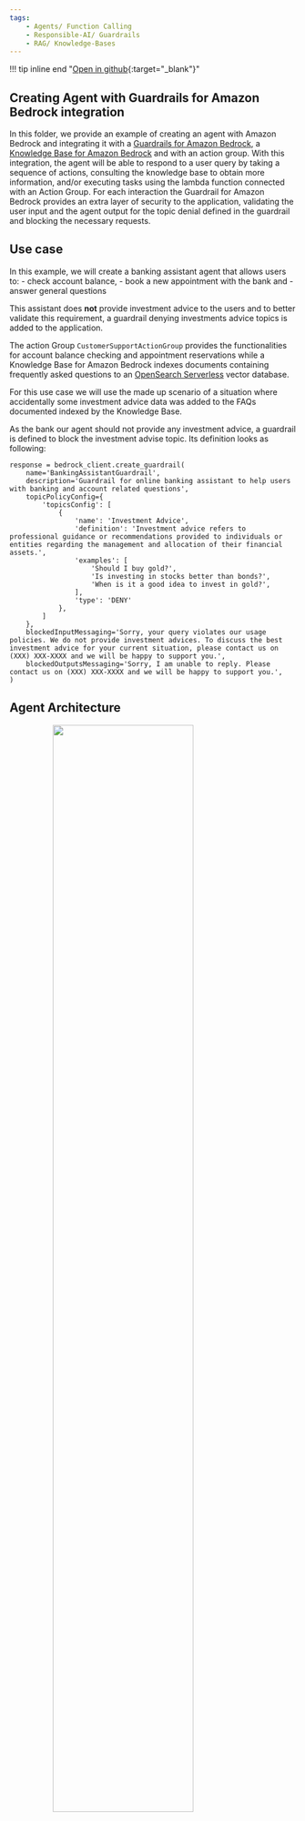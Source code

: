 ```yaml
---
tags:
    - Agents/ Function Calling
    - Responsible-AI/ Guardrails
    - RAG/ Knowledge-Bases
---
```


!!! tip inline end "[Open in github](https://github.com/aws-samples/amazon-bedrock-samples/tree/main/bedrock-agents/features-examples/08-create-agent-with-guardrails/08-create-agent-with-guardrails.ipynb){:target="_blank"}"

<h2>Creating Agent with Guardrails for Amazon Bedrock integration </h2>

In this folder, we provide an example of creating an agent with Amazon Bedrock and integrating it with a [
Guardrails for Amazon Bedrock](https://aws.amazon.com/bedrock/guardrails/), a
[Knowledge Base for Amazon Bedrock](https://aws.amazon.com/bedrock/knowledge-bases/) and with an action group. 
With this integration, the agent will be able to respond to a user query by taking a sequence of actions, 
consulting the knowledge base to obtain more information, and/or executing tasks using the lambda function 
connected with an Action Group. For each interaction the Guardrail for Amazon Bedrock provides an extra layer of 
security to the application, validating the user input and the agent output for the topic denial defined in the 
guardrail and blocking the necessary requests.

<h2>Use case</h2>
In this example, we will create a banking assistant agent that allows users to:
- check account balance,
- book a new appointment with the bank and
- answer general questions

This assistant does **not** provide investment advice to the users and to better validate this requirement, 
a guardrail denying investments advice topics is added to the application.

The action Group `CustomerSupportActionGroup` provides the functionalities for account balance checking and 
appointment reservations while a Knowledge Base for Amazon Bedrock indexes documents containing frequently asked 
questions to an [OpenSearch Serverless](https://aws.amazon.com/opensearch-service/features/serverless/) vector database.

For this use case we will use the made up scenario of a situation where accidentally some investment advice data 
was added to the FAQs documented indexed by the Knowledge Base. 

As the bank our agent should not provide any investment advice, a guardrail is defined to block the investment 
advise topic. Its definition looks as following:

```
response = bedrock_client.create_guardrail(
    name='BankingAssistantGuardrail',
    description='Guardrail for online banking assistant to help users with banking and account related questions',
    topicPolicyConfig={
        'topicsConfig': [
            {
                'name': 'Investment Advice',
                'definition': 'Investment advice refers to professional guidance or recommendations provided to individuals or entities regarding the management and allocation of their financial assets.',
                'examples': [
                    'Should I buy gold?',
                    'Is investing in stocks better than bonds?',
                    'When is it a good idea to invest in gold?',
                ],
                'type': 'DENY'
            },
        ]
    },
    blockedInputMessaging='Sorry, your query violates our usage policies. We do not provide investment advices. To discuss the best investment advice for your current situation, please contact us on (XXX) XXX-XXXX and we will be happy to support you.',
    blockedOutputsMessaging='Sorry, I am unable to reply. Please contact us on (XXX) XXX-XXXX and we will be happy to support you.',
)
```


<h2>Agent Architecture</h2>

<img src="images/architecture.png" style="width:70%;display:block;margin: 0 auto;">
<br/>

The action group created in this example uses 
[function details](https://docs.aws.amazon.com/bedrock/latest/userguide/agents-action-function.html) to define the 
functionalities for `check_balance`, `book_appointment`. The action group execution connects with a Lambda function. 
No real functionality is implemented for this agent and the functions used in the lambda function return hardcoded values. 
For a real-life application, you should implement the `check_balance` and `book_appointment` functions to connect with 
available databases

<h2>1. Import the needed libraries</h2>

First step is to install the pre-requisites packages


```python
!pip install --upgrade -q -r requirements.txt
```


```python
import os
import time
import boto3
import logging
import pprint
import json

from knowledge_base import KnowledgeBasesForAmazonBedrock
from agent import AgentsForAmazonBedrock
```


```python
#Clients
s3_client = boto3.client('s3')
sts_client = boto3.client('sts')
session = boto3.session.Session()
region = session.region_name
account_id = sts_client.get_caller_identity()["Account"]
bedrock_agent_client = boto3.client('bedrock-agent')
bedrock_agent_runtime_client = boto3.client('bedrock-agent-runtime')
bedrock_client = boto3.client('bedrock')
logging.basicConfig(format='[%(asctime)s] p%(process)s {%(filename)s:%(lineno)d} %(levelname)s - %(message)s', level=logging.INFO)
logger = logging.getLogger(__name__)
region, account_id
```


```python
suffix = f"{region}-{account_id}"
agent_name = 'banking-assistant1q11'
knowledge_base_name = f'{agent_name}-kb'
knowledge_base_description = "Knowledge Base that provides FAQ documentation for the banking assistant agent"
agent_alias_name = "banking-agent-alias"
bucket_name = f'{agent_name}-{suffix}'
agent_bedrock_allow_policy_name = f"{agent_name}-ba"
agent_role_name = f'AmazonBedrockExecutionRoleForAgents_{agent_name}'
agent_foundation_model = "anthropic.claude-3-sonnet-20240229-v1:0"

agent_description = "Online Banking assistant agents"
agent_instruction = """
You are an agent designed to assist customers from the ANY_BANK Corporation with online banking queries. 
You ALWAYS reply politely and concise using ONLY the available information in the ba_kb knowledge base or the data retrieved via the banking-assistant action group.

You also add the name ANY_BANK Corporation to your first answer in a session. You should start with an acknowledgement of the customer's query and thanking the customer for contacting you.

Introduce yourself as the "ANY_BANK Corporation AI Assistant".

NEVER provide account balances or book appointments without first confirming the customer's user_id
"""
```

<h2>2. Create Knowledge Base for Amazon Bedrock</h2>
Let's start by creating a [Knowledge Base for Amazon Bedrock](https://aws.amazon.com/bedrock/knowledge-bases/) to store the restaurant menus. Knowledge Bases allow you to integrate with different vector databases including [Amazon OpenSearch Serverless](https://aws.amazon.com/opensearch-service/features/serverless/), [Amazon Aurora](https://aws.amazon.com/rds/aurora/) and [Pinecone](http://app.pinecone.io/bedrock-integration). For this example, we will integrate the knowledge base with Amazon OpenSearch Serverless. To do so, we will use the helper class `BedrockKnowledgeBase` which will create the knowledge base and all of its pre-requisites:
1. IAM roles and policies
2. S3 bucket
3. Amazon OpenSearch Serverless encryption, network and data access policies
4. Amazon OpenSearch Serverless collection
5. Amazon OpenSearch Serverless vector index
6. Knowledge base
7. Knowledge base data source


```python
knowledge_base = KnowledgeBasesForAmazonBedrock()
kb_id, ds_id = knowledge_base.create_or_retrieve_knowledge_base(
    knowledge_base_name, knowledge_base_description, data_bucket_name=bucket_name
)
```

<h2>3. Upload the dataset to Amazon S3</h2>
Now that we have created the knowledge base, let's populate it with the menu's dataset. The Knowledge Base data source expects the data to be available on the S3 bucket connected to it and changes on the data can be syncronized to the knowledge base using the `StartIngestionJob` API call. In this example we will use the [boto3 abstraction](https://boto3.amazonaws.com/v1/documentation/api/latest/reference/services/bedrock-agent/client/start_ingestion_job.html) of the API, via our helper classe. 

Let's first upload the menu's data available on the `dataset` folder to s3


```python
def upload_directory(path, bucket_name):
        for root,dirs,files in os.walk(path):
            for file in files:
                file_to_upload = os.path.join(root,file)
                print(f"uploading file {file_to_upload} to {bucket_name}")
                s3_client.upload_file(file_to_upload,bucket_name,file)

upload_directory("dataset", bucket_name)
```

Now we start the ingestion job


```python
<h2>ensure that the kb is available</h2>
time.sleep(30)
<h2>sync knowledge base</h2>
knowledge_base.synchronize_data(kb_id, ds_id)
```

<h3>3.1 Test the Knowledge Base</h3>
Now the Knowlegde Base is available we can test it out using the [**retrieve**](https://boto3.amazonaws.com/v1/documentation/api/latest/reference/services/bedrock-agent-runtime/client/retrieve.html) and [**retrieve_and_generate**](https://boto3.amazonaws.com/v1/documentation/api/latest/reference/services/bedrock-agent-runtime/client/retrieve_and_generate.html) functions. 

<h4>Testing Knowledge Base with Retrieve and Generate API</h4>

Let's first test the knowledge base using the retrieve and generate API. With this API, Bedrock takes care of retrieving the necessary references from the knowledge base and generating the final answer using a LLM model from Bedrock


```python
time.sleep(30)

response = bedrock_agent_runtime_client.retrieve_and_generate(
    input={
        "text": "Should I invest in bitcoin"
    },
    retrieveAndGenerateConfiguration={
        "type": "KNOWLEDGE_BASE",
        "knowledgeBaseConfiguration": {
            'knowledgeBaseId': kb_id,
            "modelArn": "arn:aws:bedrock:{}::foundation-model/{}".format(region, agent_foundation_model),
            "retrievalConfiguration": {
                "vectorSearchConfiguration": {
                    "numberOfResults":1
                } 
            }
        }
    }
)

print(response['output']['text'],end='\n'*2)
```

As you can see, with the retrieve and generate API we get the final response directly and we don't see the different sources used to generate this response. Let's now retrieve the source information from the knowledge base with the retrieve API.

<h4>Testing Knowledge Base with Retrieve API</h4>
If you need an extra layer of control, you can retrieve the chuncks that best match your query using the retrieve API. In this setup, we can configure the desired number of results and control the final answer with your own application logic. The API then provides you with the matching content, its S3 location, the similarity score and the chunk metadata


```python
response_ret = bedrock_agent_runtime_client.retrieve(
    knowledgeBaseId=kb_id, 
    nextToken='string',
    retrievalConfiguration={
        "vectorSearchConfiguration": {
            "numberOfResults":5,
        } 
    },
    retrievalQuery={
        'text': 'What is my account value?'
    }
)

def response_print(retrieve_resp):
#structure 'retrievalResults': list of contents. Each list has content, location, score, metadata
    for num,chunk in enumerate(response_ret['retrievalResults'],1):
        print(f'Chunk {num}: ',chunk['content']['text'],end='\n'*2)
        print(f'Chunk {num} Location: ',chunk['location'],end='\n'*2)
        print(f'Chunk {num} Score: ',chunk['score'],end='\n'*2)
        print(f'Chunk {num} Metadata: ',chunk['metadata'],end='\n'*2)

response_print(response_ret)
```

<h2>4. Create the Agent for Amazon Bedrock</h2>

In this section we will go through all the steps to create an Agent for Amazon Bedrock with a Guardrail. 

These are the steps to complete:
1. Create the Agent
1. Create the Agent Action Group
    1. Create an AWS Lambda function
    1. Allow the Agent to invoke the Action Group Lambda
1. Associate the Knowledge Base to the agent
    1. Prepare agent without guardrail
    1. Test agent without guardrail

<h4>Create the required permissions</h4>
Now let's also create the lambda role and its required policies. For this case, we need the lambda to be able to access DynamoDB, that is why we also create a DynamoDB policy and attach to our Lambda. To do so, we will use the support function `create_lambda_role`.

<h4>Create the function</h4>

Now that we have the Lambda function code and its execution role, let's package it into a Zip file and create the Lambda resources

<h3>4.1 - Create the Agent</h3>
Now that we have created the Knowledge Base and the Lambda function to execute the tasks for our agent, let's start creating our Agent.

First need to create the agent policies that allow bedrock model invocation and Knowledge Base query and the agent IAM role with the policy associated to it. We will allow this agent to invoke the Claude Sonnet model. Then we would need to actually create the agent while associating that role with the agent using (https://boto3.amazonaws.com/v1/documentation/api/latest/reference/services/bedrock-agent/client/create_agent.html) api from boto3. It requires an agent name, underline foundation model and instruction. You can also provide an agent description.

Here we use the [`create_agent`] function from agent.py to both create the IAM role and the Agent itself  

Note that the agent created is not yet prepared. We will focus on preparing the agent and then using it to invoke actions and use other APIs


```python
kb_arn =  f"arn:aws:bedrock:{region}:{account_id}:knowledge-base/{kb_id}"
agents = AgentsForAmazonBedrock()
agent_id = agents.create_agent(agent_name, agent_description, agent_instruction, [agent_foundation_model], kb_arns=[kb_arn])
print(agent_id)
```

<h3>4.2 Create the Agent Action Group</h3>
We will now create an agent action group that uses the lambda function created before. The [`create_agent_action_group`](https://boto3.amazonaws.com/v1/documentation/api/latest/reference/services/bedrock-agent/client/create_agent_action_group.html) function provides this functionality. We will use `DRAFT` as the agent version since we haven't yet created an agent version or alias. To inform the agent about the action group functionalities, we will provide an action group description containing the functionalities of the action group.

In this example, we will provide the Action Group functionality using a [`functionSchema`](https://docs.aws.amazon.com/bedrock/latest/userguide/agents-action-function.html).

To define the functions using a function schema, you need to provide the `name`, `description` and `parameters` for each function.

<h3>4.2.1 Create the Lambda Function</h3>

We will now create a lambda function that interacts with DynamoDB table. To do so we will:

1. Create the `lambda_function.py` file which contains the logic for our lambda function
2. Create the IAM role for our Lambda function
3. Create the lambda function with the required permissions

```
<h2>Pause to make sure agent is created</h2>
#time.sleep(30)

print(lambda_function)
<h2>Now, we can configure and create an action group here:</h2>

agent_action_group_response = bedrock_agent_client.create_agent_action_group(
    agentId=agent_id,
    agentVersion='DRAFT',
    actionGroupExecutor={
        'lambda': lambda_function['FunctionArn']
    },
    actionGroupName=agent_action_group_name,
    functionSchema={
        'functions': agent_functions
    },
    description=agent_action_group_description
)
```

<h4>Create the function code</h4>
When creating an Agent for Amazon Bedrock, you can connect a Lambda function to the Action Group in order to execute the functions required by the agent. In this option, your agent is responsible for the execution of your functions. Let's create the lambda function tha implements the functions for `get_booking_details`, `create_booking` and `delete_booking`


```python
%%writefile lambda_function.py


import json
import uuid

def get_named_parameter(event, name):
    """
    Get a parameter from the lambda event
    """
    return next(item for item in event['parameters'] if item['name'] == name)['value']

def get_account_balance(user_id):
    balance = {
        1: 1240.00,
        2: 3214.00,
        3: 2132.00,
        4: 3213.32,
        5: 10000.00,
        6: 12133.00,
        7: 302.32,
        8: 232.32,
        9: 12356.23,
        10: 23232.32
    }
    random_id = str(uuid.uuid1().int)
    user_id = int(random_id[:1])
    
    print(user_id)
    user_balance = balance[int(user_id)]
    return f"Your current account balance is {user_balance}" 
    
def book_appointment(user_id, appointment_category, date, hour):
    return f"Appointment booked with success for {date} at {hour}!"
    
def lambda_handler(event, context):
    agent = event['agent']
    actionGroup = event['actionGroup']
    function = event['function']
    parameters = event.get('parameters', [])
    
    if function == "get_account_balance":
        user_id = get_named_parameter(event, "user_id")
        text = get_account_balance(user_id)
    elif function == "book_appointment":
        user_id = get_named_parameter(event, "user_id")
        appointment_category = get_named_parameter(event, "appointment_category")
        date = get_named_parameter(event, "date")
        hour = get_named_parameter(event, "hour")
        text = book_appointment(user_id, appointment_category, date, hour)
        

    # Execute your business logic here. For more information, refer to: https://docs.aws.amazon.com/bedrock/latest/userguide/agents-lambda.html
    responseBody =  {
        "TEXT": {
            "body": text
        }
    }

    action_response = {
        'actionGroup': actionGroup,
        'function': function,
        'functionResponse': {
            'responseBody': responseBody
        }

    }

    response = {'response': action_response, 'messageVersion': event['messageVersion']}
    print("Response: {}".format(response))

    return response

```


```python
lambda_function_name = f'{agent_name}-lambda'
```


```python
agent_functions = [
    {
        'name': 'get_account_balance',
        'description': 'return the available account balance',
        'parameters': {
            "user_id": {
                "description": "user identifier",
                "required": True,
                "type": "integer"
            }
        }
    },
    {
        'name': 'book_appointment',
        'description': 'book an appointment to talk with a bank representative',
        'parameters': {
            "appointment_category": {
                "description": "type of appointment to book. One of: account, investment, paperwork",
                "required": True,
                "type": "string"
            },
            "date": {
                "description": "date for the appointment in the format MM-DD-YYYY",
                "required": True,
                "type": "string"
            },
            "hour": {
                "description": "hour for the appointment in the format HH:MM",
                "required": True,
                "type": "string"
            },
            "user_id": {
                "description": "user_identifier",
                "required": True,
                "type": "integer"
            }
        }
    },
]
```

We now use the function schema to create the agent action group using the [`create_agent_action_group`](https://boto3.amazonaws.com/v1/documentation/api/latest/reference/services/bedrock-agent/client/create_agent_action_group.html) API


```python
print(agent_name)
agents.add_action_group_with_lambda(
    agent_name,
    lambda_function_name, 
    "lambda_function.py", 
    agent_functions, 
    "banking-assistant", 
    "Checking account balance and getting bank appointment"
)
```

<h3>4.2.2 Allow the Agent to invoke the Action Group Lambda</h3>
Before using the action group, we need to allow the agent to invoke the lambda function associated with the action group. This is done via [resource-based policy](https://docs.aws.amazon.com/bedrock/latest/userguide/agents-permissions.html#agents-permissions-lambda). Let's add the resource-based policy to the lambda function created


```python
<h2>Create allow to invoke permission on lambda</h2>
lambda_client = boto3.client('lambda')
response = lambda_client.add_permission(
    FunctionName=lambda_function_name,
    StatementId='allow_bedrock',
    Action='lambda:InvokeFunction',
    Principal='bedrock.amazonaws.com',
    SourceArn=f"arn:aws:bedrock:{region}:{account_id}:agent/{agent_id}",
)

```


```python
response
```

<h3>4.3 Associate the Knowledge Base to the agent</h3>
Now we have created the Agent we can go ahead and associate the Knowledge Base we created earlier. 


```python
response = bedrock_agent_client.associate_agent_knowledge_base(
    agentId=agent_id,
    agentVersion='DRAFT',
    description='Access the knowledge base when customers ask about investing.',
    knowledgeBaseId=kb_id,
    knowledgeBaseState='ENABLED'
)
```


```python
response
```

<h3>4.3.1 Prepare the Agent without guardrail and create an alias</h3>

Let's create a DRAFT version of the agent that can be used for internal testing.



```python
response = bedrock_agent_client.prepare_agent(
    agentId=agent_id
)
print(response)
<h2>Pause to make sure agent is prepared</h2>
time.sleep(30)
```

You can invoke the DRAFT version of your agent using the test alias id `TSTALIASID` or you can create a new alias and a new version for your agent. Here we are also going to create an Agent alias to later on use to invoke it with the alias id created


```python
response = bedrock_agent_client.create_agent_alias(
    agentAliasName='AgentWithoutGuardrail',
    agentId=agent_id,
    description='Test alias for agent without Guardrails for Amazon Bedrock association',
)

alias_id = response["agentAlias"]["agentAliasId"]

print("The Agent alias is:",alias_id)
time.sleep(30)
```

<h2>4.3.2 Test the Agent without guardrail</h2>
Now that we've created the agent, let's use the `bedrock-agent-runtime` client to invoke this agent and perform some tasks. You can invoke your agent with the [`invoke_agent`](https://boto3.amazonaws.com/v1/documentation/api/latest/reference/services/bedrock-agent-runtime/client/invoke_agent.html) API


```python
def invokeAgent(query, session_id, enable_trace=False, session_state=dict()):
    end_session:bool = False
    
    # invoke the agent API
    agentResponse = bedrock_agent_runtime_client.invoke_agent(
        inputText=query,
        agentId=agent_id,
        agentAliasId=alias_id, 
        sessionId=session_id,
        enableTrace=enable_trace, 
        endSession= end_session,
        sessionState=session_state
    )
    
    if enable_trace:
        logger.info(pprint.pprint(agentResponse))
    
    event_stream = agentResponse['completion']
    try:
        for event in event_stream:        
            if 'chunk' in event:
                data = event['chunk']['bytes']
                if enable_trace:
                    logger.info(f"Final answer ->\n{data.decode('utf8')}")
                agent_answer = data.decode('utf8')
                end_event_received = True
                return agent_answer
                # End event indicates that the request finished successfully
            elif 'trace' in event:
                if enable_trace:
                    logger.info(json.dumps(event['trace'], indent=2))
            else:
                raise Exception("unexpected event.", event)
    except Exception as e:
        raise Exception("unexpected event.", e)
```

<h5>Invoke Agent to query Knowledge Base</h5>
Let's now use our support `invokeAgent` function to query our Knowledge Base with the Agent


```python
%%time
import uuid
session_id:str = str(uuid.uuid1())
query = "How can I activate my debit card?"
response = invokeAgent(query, session_id)
print(response)
```

<h5>Invoke Agent to execute function from Action Group</h5>
Now let's test our Action Group functionality and create a new reservation


```python
%%time
query = "Hi, I am Anna. I want to create a banking appointment for 8pm on the 5th of May 2024."
response = invokeAgent(query, session_id)
print(response)
```

<h5>Invoke Agent with prompt attribute</h5>

Great! We've used our agent to do the first appointment. However, often when booking appointments we are already logged in to systems that know our names. How great would it be if our agent would know it as well?

To do so, we can use the session context to provide some attributes to our prompt. In this case we will provide it directly to the prompt using the [`promptSessionAttributes`](https://docs.aws.amazon.com/bedrock/latest/userguide/agents-session-state.html) parameter. Let's also start a new session id so that our agent does not memorize our name.


```python
%%time
session_id:str = str(uuid.uuid1())
query = "Should I invest in bitcoin?"
session_state = {
    "promptSessionAttributes": {
        "name": "John"
    }
}
response = invokeAgent(query, session_id, session_state=session_state)
print(response)
```

<h2>5. Creating and associating a Amazon Bedrock Guardrail</h2>
The response above indirectly provided the investment advice about bitcoin in our example document to the user, however as a banking organization we cannot be seen to give any investment advice to the user. As a result, lets create a Bedrock Guardrail to prevent the user from doing this


```python
try:
    response = bedrock_client.create_guardrail(
        name='BankingAssistantGuardrail',
        description='Guardrail for online banking assistant to help users with banking and account related questions',
        topicPolicyConfig={
            'topicsConfig': [
                {
                    'name': 'Investment Advice',
                    'definition': 'Investment advice refers to professional guidance or recommendations provided to individuals or entities regarding the management and allocation of their financial assets.',
                    'examples': [
                        'Should I buy gold?',
                        'Is investing in stocks better than bonds?',
                        'When is it a good idea to invest in gold?',
                    ],
                    'type': 'DENY'
                },
            ]
        },
        blockedInputMessaging='Sorry, your query violates our usage policies. We do not provide investment advices. To discuss the best investment advice for your current situation, please contact us on (XXX) XXX-XXXX and we will be happy to support you.',
        blockedOutputsMessaging='Sorry, I am unable to reply. Please contact us on (XXX) XXX-XXXX and we will be happy to support you.',
    )
except:
    response = bedrock_client.list_guardrails(
        maxResults=123,
    )
    for guardrail in response.get('guardrails', []):
        if guardrail.get('name') == 'BankingAssistantGuardrail':
            response = guardrail
    print(response)
    bedrock_client.delete_guardrail(guardrailIdentifier=response.get("id"))
    time.sleep(30)
    response = bedrock_client.create_guardrail(
    name='BankingAssistantGuardrail',
    description='Guardrail for online banking assistant to help users with banking and account related questions',
    topicPolicyConfig={
        'topicsConfig': [
            {
                'name': 'Investment Advice',
                'definition': 'Investment advice refers to professional guidance or recommendations provided to individuals or entities regarding the management and allocation of their financial assets.',
                'examples': [
                    'Should I buy gold?',
                    'Is investing in stocks better than bonds?',
                    'When is it a good idea to invest in gold?',
                ],
                'type': 'DENY'
            },
        ]
    },
    blockedInputMessaging='Sorry, your query violates our usage policies. We do not provide investment advices. To discuss the best investment advice for your current situation, please contact us on (XXX) XXX-XXXX and we will be happy to support you.',
    blockedOutputsMessaging='Sorry, I am unable to reply. Please contact us on (XXX) XXX-XXXX and we will be happy to support you.',
)
print(response)
```

<h3>5.1 Adding the guardrail to your agent</h3>

Now that we have a Bedrock guardrail we need to integrate it with your agent. So let's associate our guardrail with the agent now


```python
guardrail_id = response['guardrailId']
guardrail_version = response['version']

agents.update_agent( agent_name=agent_name, guardrail_id=response['guardrailId'])
time.sleep(30)
```

<h3>5.1.2 Creating alias for agent with guardrail and preparing it</h3>

Now let's create a second alias for our agent with guardrail.


```python
old_alias_id = alias_id

response = bedrock_agent_client.create_agent_alias(
    agentAliasName='AgentWithGuardrail',
    agentId=agent_id,
    description='Test alias with Guardrails for Amazon Bedrock',
)

alias_id = response["agentAlias"]["agentAliasId"]

print("The Agent alias is:",alias_id)
time.sleep(30)
```


```python
response = bedrock_agent_client.prepare_agent(
    agentId=agent_id
)
print(response)
<h2>Pause to make sure agent is prepared</h2>
time.sleep(30)
```


```python
%%time
<h2>reserving a table for tomorrow</h2>
session_id:str = str(uuid.uuid1())
query = "Should I invest in bitcoin?"
session_state = {
    "promptSessionAttributes": {
        "name": "John"
    }
}
response = invokeAgent(query, session_id, session_state=session_state)
print(response)
```

Now you can see that our new guardrail blocks the agent from providing investment advice. You can add more guardrails on top of this to prevent additional actions from being taken

<h2>7. Clean-up </h2>
Let's delete all the associated resources created to avoid unnecessary costs. 


```python
bedrock_agent_client.delete_agent_alias(agentAliasId=alias_id, agentId=agent_id)
bedrock_agent_client.delete_agent_alias(agentAliasId=old_alias_id, agentId=agent_id)
```


```python
<h2>delete KB</h2>
knowledge_base.delete_kb(knowledge_base_name, delete_s3_bucket=True, delete_iam_roles_and_policies=True, delete_aoss=True)
```


```python
<h2>Delete the agent roles and policies</h2>
agents.delete_agent(agent_name)
```


```python
#delete Guardrail
bedrock_client.delete_guardrail(guardrailIdentifier=guardrail_id)
```


```python
agents.delete_lambda(lambda_function_name)
```


```python

```


```python

```
